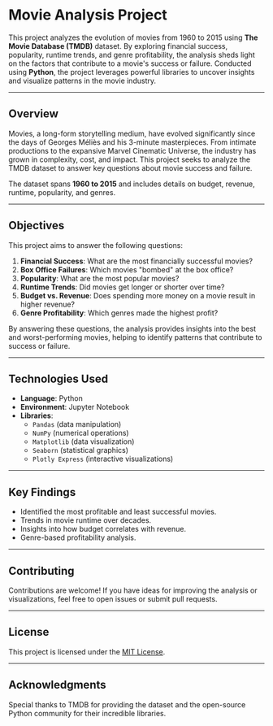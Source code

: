 # Movie Analysis Project  

This project analyzes the evolution of movies from 1960 to 2015 using **The Movie Database (TMDB)** dataset. By exploring financial success, popularity, runtime trends, and genre profitability, the analysis sheds light on the factors that contribute to a movie's success or failure. Conducted using **Python**, the project leverages powerful libraries to uncover insights and visualize patterns in the movie industry.

---

## **Overview**  
Movies, a long-form storytelling medium, have evolved significantly since the days of Georges Méliès and his 3-minute masterpieces. From intimate productions to the expansive Marvel Cinematic Universe, the industry has grown in complexity, cost, and impact. This project seeks to analyze the TMDB dataset to answer key questions about movie success and failure.

The dataset spans **1960 to 2015** and includes details on budget, revenue, runtime, popularity, and genres.

---

## **Objectives**  
This project aims to answer the following questions:  
1. **Financial Success**: What are the most financially successful movies?  
2. **Box Office Failures**: Which movies "bombed" at the box office?  
3. **Popularity**: What are the most popular movies?  
4. **Runtime Trends**: Did movies get longer or shorter over time?  
5. **Budget vs. Revenue**: Does spending more money on a movie result in higher revenue?  
6. **Genre Profitability**: Which genres made the highest profit?  

By answering these questions, the analysis provides insights into the best and worst-performing movies, helping to identify patterns that contribute to success or failure.

---

## **Technologies Used**  
- **Language**: Python  
- **Environment**: Jupyter Notebook  
- **Libraries**:  
  - `Pandas` (data manipulation)  
  - `NumPy` (numerical operations)  
  - `Matplotlib` (data visualization)  
  - `Seaborn` (statistical graphics)  
  - `Plotly Express` (interactive visualizations)  

---

## **Key Findings**  
- Identified the most profitable and least successful movies.  
- Trends in movie runtime over decades.  
- Insights into how budget correlates with revenue.  
- Genre-based profitability analysis.

---

## **Contributing**  
Contributions are welcome! If you have ideas for improving the analysis or visualizations, feel free to open issues or submit pull requests.

---

## **License**  
This project is licensed under the [MIT License](LICENSE).

---

## **Acknowledgments**  
Special thanks to TMDB for providing the dataset and the open-source Python community for their incredible libraries.
